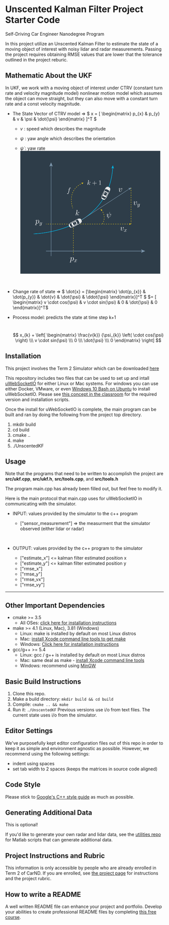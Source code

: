 # Unscented Kalman Filter Project Starter Code
Self-Driving Car Engineer Nanodegree Program

In this project utilize an Unscented Kalman Filter to estimate the state of a moving object of interest with noisy lidar and radar measurements. Passing the project requires obtaining RMSE values that are lower that the tolerance outlined in the project reburic. 

## Mathematic About the UKF

In UKF, we work with a moving object of interest under CTRV  (constant turn rate and velocity magnitude model) nonlinear motion model which assumes the object can move straight, but they can also move with a constant turn rate and a const velocity magnitude.

+ The State Vector of CTRV model =>  $ x = [ \begin{matrix} p_{x} & p_{y} &  v &  \psi & \dot{\psi} \end{matrix} ]^T $
  + $v$ : speed which describes the magnitude

  + $\psi$ : yaw angle which describes the orientation

  + $\dot{\psi}$ : yaw rate
    ![CTRV_state_vecotr](demo/CTRV_state_vector.png)

    ​

+ Change rate of state => $ \dot{x} = [\begin{matrix} \dot{p_{x}} & \dot{p_{y}} & \dot{v} & \dot{\psi} & \ddot{\psi}  \end{matrix}]^T $ $= [ \begin{matrix} v \cdot cos(\psi) & v \cdot sin(\psi) & 0 & \dot{\psi} & 0 \end{matrix}]^T$

+ Process model: predicts the state at time step k+1 

  ​
  $$
  x_{k} + 
  \left[ 
    \begin{matrix} 
      \frac{v{k}} {\psi_{k}} \left( \cdot cos(\psi) \right) \\\
      v \cdot sin(\psi) \\\
      0 \\\
      \dot{\psi} \\\
      0
    \end{matrix}
  \right]
  $$



## Installation

This project involves the Term 2 Simulator which can be downloaded [here](https://github.com/udacity/self-driving-car-sim/releases)

This repository includes two files that can be used to set up and intall [uWebSocketIO](https://github.com/uWebSockets/uWebSockets) for either Linux or Mac systems. For windows you can use either Docker, VMware, or even [Windows 10 Bash on Ubuntu](https://www.howtogeek.com/249966/how-to-install-and-use-the-linux-bash-shell-on-windows-10/) to install uWebSocketIO. Please see [this concept in the classroom](https://classroom.udacity.com/nanodegrees/nd013/parts/40f38239-66b6-46ec-ae68-03afd8a601c8/modules/0949fca6-b379-42af-a919-ee50aa304e6a/lessons/f758c44c-5e40-4e01-93b5-1a82aa4e044f/concepts/16cf4a78-4fc7-49e1-8621-3450ca938b77) for the required version and installation scripts.

Once the install for uWebSocketIO is complete, the main program can be built and ran by doing the following from the project top directory.

1. mkdir build
2. cd build
3. cmake ..
4. make
5. ./UnscentedKF



## Usage

Note that the programs that need to be written to accomplish the project are **src/ukf.cpp**, **src/ukf.h**, **src/tools.cpp**, and **src/tools.h**

The program main.cpp has already been filled out, but feel free to modify it.

Here is the main protocol that main.cpp uses for uWebSocketIO in communicating with the simulator.

+ INPUT: values provided by the simulator to the c++ program

  - ["sensor_measurement"] => the measurment that the simulator observed (either lidar or radar)

    ​

+ OUTPUT: values provided by the c++ program to the simulator

  - ["estimate_x"] <= kalman filter estimated position x
  - ["estimate_y"] <= kalman filter estimated position y
  - ["rmse_x"]
  - ["rmse_y"]
  - ["rmse_vx"]
  - ["rmse_vy"]

---

## Other Important Dependencies
* cmake >= 3.5
  * All OSes: [click here for installation instructions](https://cmake.org/install/)
* make >= 4.1 (Linux, Mac), 3.81 (Windows)
  * Linux: make is installed by default on most Linux distros
  * Mac: [install Xcode command line tools to get make](https://developer.apple.com/xcode/features/)
  * Windows: [Click here for installation instructions](http://gnuwin32.sourceforge.net/packages/make.htm)
* gcc/g++ >= 5.4
  * Linux: gcc / g++ is installed by default on most Linux distros
  * Mac: same deal as make - [install Xcode command line tools](https://developer.apple.com/xcode/features/)
  * Windows: recommend using [MinGW](http://www.mingw.org/)

## Basic Build Instructions

1. Clone this repo.
2. Make a build directory: `mkdir build && cd build`
3. Compile: `cmake .. && make`
4. Run it: `./UnscentedKF` Previous versions use i/o from text files.  The current state uses i/o
  from the simulator.

## Editor Settings

We've purposefully kept editor configuration files out of this repo in order to
keep it as simple and environment agnostic as possible. However, we recommend
using the following settings:

* indent using spaces
* set tab width to 2 spaces (keeps the matrices in source code aligned)

## Code Style

Please stick to [Google's C++ style guide](https://google.github.io/styleguide/cppguide.html) as much as possible.

## Generating Additional Data

This is optional!

If you'd like to generate your own radar and lidar data, see the
[utilities repo](https://github.com/udacity/CarND-Mercedes-SF-Utilities) for
Matlab scripts that can generate additional data.

## Project Instructions and Rubric

This information is only accessible by people who are already enrolled in Term 2
of CarND. If you are enrolled, see [the project page](https://classroom.udacity.com/nanodegrees/nd013/parts/40f38239-66b6-46ec-ae68-03afd8a601c8/modules/0949fca6-b379-42af-a919-ee50aa304e6a/lessons/c3eb3583-17b2-4d83-abf7-d852ae1b9fff/concepts/f437b8b0-f2d8-43b0-9662-72ac4e4029c1)
for instructions and the project rubric.

## How to write a README
A well written README file can enhance your project and portfolio.  Develop your abilities to create professional README files by completing [this free course](https://www.udacity.com/course/writing-readmes--ud777).

